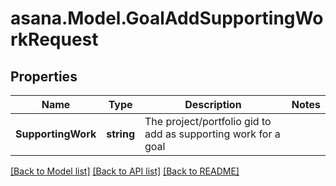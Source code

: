 
# asana.Model.GoalAddSupportingWorkRequest

## Properties

Name | Type | Description | Notes
------------ | ------------- | ------------- | -------------
**SupportingWork** | **string** | The project/portfolio gid to add as supporting work for a goal | 

[[Back to Model list]](../README.md#documentation-for-models)
[[Back to API list]](../README.md#documentation-for-api-endpoints)
[[Back to README]](../README.md)

